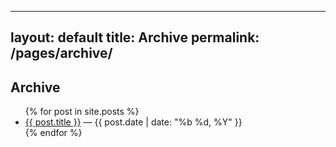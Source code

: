 
---
layout: default
title: Archive
permalink: /pages/archive/
---
<section class="page">
  <h1>Archive</h1>
  <ul>
    {% for post in site.posts %}
      <li><a href="{{ post.url | relative_url }}">{{ post.title }}</a> — <span class="muted">{{ post.date | date: "%b %d, %Y" }}</span></li>
    {% endfor %}
  </ul>
</section>
